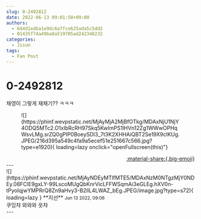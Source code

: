 ```yaml
---
slug: 0-2492812
date: 2022-06-13 09:01:58+09:00
authors:
  - 644d1edba1e9dc6a7fce625ada5c5dd2
  - 01435f74a49ba8a519705ad242348232
categories:
  - Jisun
tags:
  - Fan Post
---
```


# 0-2492812

<div class="post-container" markdown="1">
<div class="content-container md-sidebar__scrollwrap" markdown="1">

채영이 그렇게 재채기?? ㅋㅋㅋ
<figure markdown="1">
![](https://phinf.wevpstatic.net/MjAyMjA2MjBfOTkg/MDAxNjU1NjY4ODQ5MTc2.O1xIbRcRH97Skq5KwImPS1lHVn12Zg1WWwOPHqWsvLMg.srZQ0gPIP0BoeySDl3_7t3K2XHHAiQBT2Se19X9clKUg.JPEG/216d395a549c4fa9a5ecef51e251667c566.jpg?type=e1920){ loading=lazy onclick="openFullscreen(this)"}
</figure>


</div>
</div>

<div style="text-align: right;" markdown="1">
<a href="https://weverse.io/fromis9/fanpost/0-2492812" style="text-align: right;">:material-share:{.big-emoji}</a>
</div>
---

<div class="comments-container md-sidebar__scrollwrap" markdown="1">
<div class="comment" markdown="1">
<div class='id-container' markdown="1">
![](https://phinf.wevpstatic.net/MjAyNDEyMTlfMTE5/MDAxNzM0NTgzMjY0NDEy.08FClE9gxLY-99LscoMUgQbKnrVicLFFWSqmAi3eGLEg.hXV0n-tPyoIqjwYMPRrQ8Zn9aHvy3-B2llL4LWAZ_bEg.JPEG/image.jpg?type=s72){ loading=lazy }
**<span class="artist">지선</span>** <small>Jun 13 2022, 09:06</small><br>
</div>
<div class='comment-body' markdown="1">
쿠잉챠 와와와 읏챠
</div>
</div>
</div>
---
